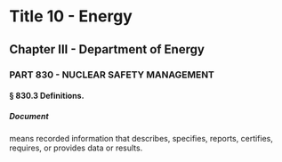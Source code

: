 
# Title 10 - Energy
## Chapter III - Department of Energy
### PART 830 - NUCLEAR SAFETY MANAGEMENT
#### § 830.3 Definitions.
##### Document

means recorded information that describes, specifies, reports, certifies, requires, or provides data or results.
